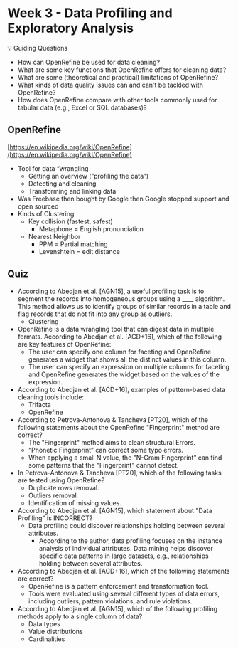 # Week 3 - Data Profiling and Exploratory Analysis

<aside>
💡 Guiding Questions

- How can OpenRefine be used for data cleaning?
- What are some key functions that OpenRefine offers for cleaning data?
- What are some (theoretical and practical) limitations of OpenRefine?
- What kinds of data quality issues can and can't be tackled with OpenRefine?
- How does OpenRefine compare with other tools commonly used for tabular data (e.g., Excel or SQL databases)?
</aside>

## OpenRefine

[https://en.wikipedia.org/wiki/OpenRefine](https://en.wikipedia.org/wiki/OpenRefine)

- Tool for data “wrangling
    - Getting an overview (”profiling the data”)
    - Detecting and cleaning
    - Transforming and linking data
- Was Freebase then bought by Google then Google stopped support and open sourced
- Kinds of Clustering
    - Key collision (fastest, safest)
        - Metaphone = English pronunciation
    - Nearest Neighbor
        - PPM = Partial matching
        - Levenshtein = edit distance

## Quiz

- According to Abedjan et al. [AGN15], a useful profiling task is to segment the records into homogeneous groups using a ____ algorithm. This method allows us to identify groups of similar records in a table and flag records that do not fit into any group as outliers.
    - Clustering
- OpenRefine is a data wrangling tool that can digest data in multiple formats. According to Abedjan et al. [ACD+16], which of the following are key features of OpenRefine:
    - The user can specify one column for faceting and OpenRefine generates a widget that shows all the distinct values in this column.
    - The user can specify an expression on multiple columns for faceting and OpenRefine generates the widget based on the values of the expression.
- According to Abedjan et al. [ACD+16], examples of pattern-based data cleaning tools include:
    - Trifacta
    - OpenRefine
- According to Petrova-Antonova & Tancheva [PT20], which of the following statements about the OpenRefine "Fingerprint" method are correct?
    - The "Fingerprint" method aims to clean structural Errors.
    - “Phonetic Fingerprint” can correct some typo errors.
    - When applying a small N value, the "N-Gram Fingerprint” can find some patterns that the "Fingerprint" cannot detect.
- In Petrova-Antonova & Tancheva [PT20], which of the following tasks are tested using OpenRefine?
    - Duplicate rows removal.
    - Outliers removal.
    - Identification of missing values.
- According to Abedjan et al. [AGN15], which statement about "Data Profiling" is INCORRECT?
    - Data profiling could discover relationships holding between several attributes.
        - According to the author, data profiling focuses on the instance analysis of individual attributes. Data mining helps discover specific data patterns in large datasets, e.g., relationships holding between several attributes.
- According to Abedjan et al. [ACD+16], which of the following statements are correct?
    - OpenRefine is a pattern enforcement and transformation tool.
    - Tools were evaluated using several different types of data errors, including outliers, pattern violations, and rule violations.
- According to Abedjan et al. [AGN15], which of the following profiling methods apply to a single column of data?
    - Data types
    - Value distributions
    - Cardinalities